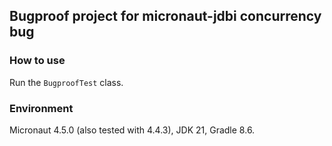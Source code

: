 ## Bugproof project for micronaut-jdbi concurrency bug

### How to use

Run the `BugproofTest` class.

### Environment

Micronaut 4.5.0 (also tested with 4.4.3), JDK 21, Gradle 8.6.
